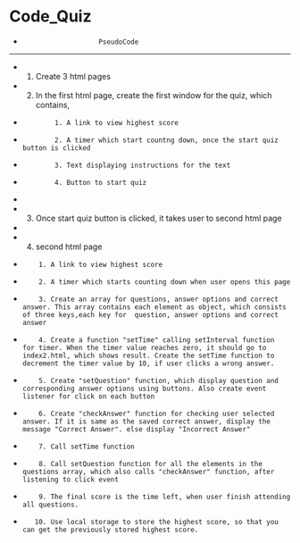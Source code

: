 # Code_Quiz

*                        PseudoCode
*   ********************************************************************

* 1. Create 3 html pages
* 2. In the first html page, create the first window for the quiz, which contains,
*             1. A link to view highest score
*             2. A timer which start countng down, once the start quiz button is clicked
*             3. Text displaying instructions for the text
*             4. Button to start quiz
* 
* 3. Once start quiz button is clicked, it takes user to second html page
* 
* 4. second html page
*         1. A link to view highest score
*         2. A timer which starts counting down when user opens this page
*         3. Create an array for questions, answer options and correct answer. This array contains each element as object, which consists of three keys,each key for  question, answer options and correct answer
*         4. Create a function "setTime" calling setInterval function  for timer. When the timer value reaches zero, it should go to index2.html, which shows result. Create the setTime function to decrement the timer value by 10, if user clicks a wrong answer.
*         5. Create "setQuestion" function, which display question and corresponding answer options using buttons. Also create event listener for click on each button
*         6. Create "checkAnswer" function for checking user selected answer. If it is same as the saved correct answer, display the message "Correct Answer". else display "Incorrect Answer"
*         7. Call setTime function
*         8. Call setQuestion function for all the elements in the questions array, which also calls "checkAnswer" function, after listening to click event
*         9. The final score is the time left, when user finish attending all questions. 
*        10. Use local storage to store the highest score, so that you can get the previously stored highest score.


